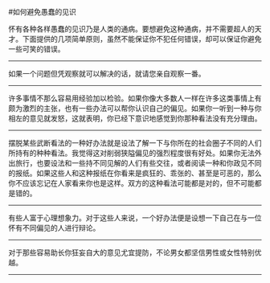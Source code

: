 #如何避免愚蠢的见识

怀有各种各样愚蠢的见识乃是人类的通病。要想避免这种通病，并不需要超人的天才。下面提供的几项简单原则，虽然不能保证你不犯任何错误，却可以保证你避免一些可笑的错误。

---

如果一个问题但凭观察就可以解决的话，就请您亲自观察一番。

---

许多事情不那么容易用经验加以检验。如果你像大多数人一样在许多这类事情上有颇为激烈的主张，也有一些办法可以帮你认识自己的偏见。如果你一听到一种与你相左的意见就发怒，这就表明，你已经下意识地感觉到你那种看法没有充分理由。

---

摆脱某些武断看法的一种好办法就是设法了解一下与你所在的社会圈子不同的人们所持有的种种看法。我觉得这对削弱狭隘偏见的强烈程度很有好处。如果你无法外出旅行，也要设法和一些持不同见解的人们有些交往，或者阅读一种和你政见不同的报纸。如果这些人和这种报纸在你看来是疯狂的、乖张的、甚至是可恶的，那么你不应该忘记在人家看来你也是这样。双方的这种看法可能都是对的，但不可能都是错的。

---

有些人富于心理想象力。对于这些人来说，一个好办法便是设想一下自己在与一位怀有不同偏见的人进行辩论。

---

对于那些容易助长你狂妄自大的意见尤宜提防，不论男女都坚信男性或女性特别优越。

---

